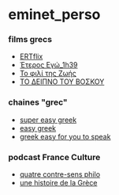 # eminet_perso

### films grecs
* [ERTflix](https://www.ertflix.gr/)
* [Έτερος Εγώ_1h39](https://www.youtube.com/watch?v=y3zho2aV2bs&list=PLszjEioNdP6jEzbnT4h4H7PsaCQ-pU0Hh&index=1)
* [Το φιλί της Ζωής](https://www.youtube.com/watch?v=1Vzw5jko5_E&list=PLszjEioNdP6jEzbnT4h4H7PsaCQ-pU0Hh&index=3)
* [ΤΟ ΔΕΙΠΝΟ ΤΟΥ ΒΟΣΚΟΥ](https://www.youtube.com/watch?v=pn9aa1FwKcs)

### chaines "grec"
* [super easy greek](https://www.youtube.com/playlist?list=PLA5UIoabheFNO4VVJO7qL5lu7kJofgu5s)
* [easy greek](https://www.youtube.com/playlist?list=PLA5UIoabheFOFpdSn-QNUDltHseSulwxs)
* [greek easy for you to speak](https://www.youtube.com/channel/UCthXS8o5R6NuQ7mO_21Dbxw)

### podcast France Culture
* [quatre contre-sens philo](https://www.franceculture.fr/emissions/series/quatre-contresens-philosophiques)
* [une histoire de la Grèce](https://www.franceculture.fr/emissions/serie/une-histoire-de-la-grece-en-quete-d-independance)

<!-- ### sirtaki 360
[Tours](https://eminet666.github.io/eminet_perso/view360/index_libert.html)
[Tournefeuille](https://eminet666.github.io/eminet_perso/view360/index_ramee.html)
[Paris 13e](https://eminet666.github.io/eminet_perso/view360/index_veronese.html)
[Cuffy](https://eminet666.github.io/eminet_perso/view360/index_cuffy.html) -->
